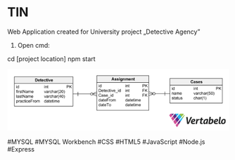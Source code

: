 # TIN
Web Application created for University project
„Detective Agency”
1.	Open cmd:

cd [project location]
npm start

![](https://github.com/NSworks/TIN/blob/master/public/images/Agencja_detektywistyczna-2021-02-08_13-42.png)

#MYSQL #MYSQL Workbench #CSS #HTML5 #JavaScript #Node.js #Express 
